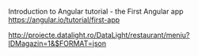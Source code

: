 Introduction to Angular tutorial - the First Angular app
<https://angular.io/tutorial/first-app>

<http://proiecte.datalight.ro/DataLight/restaurant/meniu?IDMagazin=1&$FORMAT=json>
